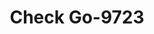 ---
f_zip-code: 32958
f_state-code: FL
title: Check Go-9723
f_phone: 772-388-9820
f_city-only: Sebastian
f_address: 13523 US-1 #2C Sebastian
f_location-unique-id: '9723'
slug: check-go-9723
updated-on: '2024-05-30T13:46:58.046Z'
created-on: '2024-05-30T13:36:59.803Z'
published-on: '2024-05-30T13:54:32.469Z'
f_city-state: cms/city/sebastian-fl.md
f_company: cms/company/check-go.md
f_state: cms/state/florida.md
layout: '[payday-loan].html'
tags: payday-loan
---